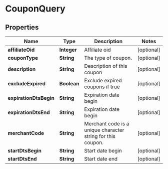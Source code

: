 
# CouponQuery

## Properties
Name | Type | Description | Notes
------------ | ------------- | ------------- | -------------
**affiliateOid** | **Integer** | Affiliate oid |  [optional]
**couponType** | **String** | The type of coupon. |  [optional]
**description** | **String** | Description of this coupon |  [optional]
**excludeExpired** | **Boolean** | Exclude expired coupons if true |  [optional]
**expirationDtsBegin** | **String** | Expiration date begin |  [optional]
**expirationDtsEnd** | **String** | Expiration date begin |  [optional]
**merchantCode** | **String** | Merchant code is a unique character string for this coupon. |  [optional]
**startDtsBegin** | **String** | Start date begin |  [optional]
**startDtsEnd** | **String** | Start date end |  [optional]




